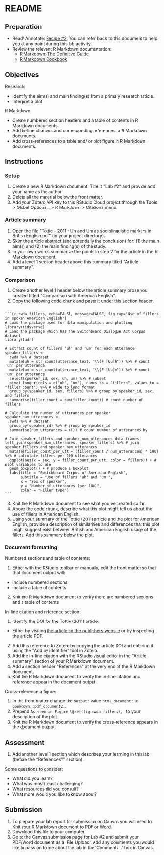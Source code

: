 # README

<!-- REMEMBER: 
You can preview a formatted version of this README.md document by clicking the 'Preview' button in the RStudio toolbar.
-->

## Preparation

- Read/ Annotate: [Recipe #2](https://lin380.github.io/tadr/articles/recipe_2.html). You can refer back to this document to help you at any point during this lab activity.
- Review the relevant R Markdown documentation: 
  - [R Markdown: The Definitive Guide](https://bookdown.org/yihui/rmarkdown/)
  - [R Markdown Cookbook](https://bookdown.org/yihui/rmarkdown-cookbook/)

## Objectives

Research: 

  - Identify the aim(s) and main finding(s) from a primary research article.
  - Interpret a plot.

R Markdown: 

  - Create numbered section headers and a table of contents in R Markdown documents.
  - Add in-line citations and corresponding references to R Markdown documents.
  - Add cross-references to a table and/ or plot figure in R Markdown documents.

## Instructions

### Setup

1. Create a new R Markdown document. Title it "Lab #2" and provide add your name as the author. 
2. Delete all the material below the front matter.
3. Add your Zotero API key to this RStudio Cloud project through the Tools > Global Options... > R Markdown > Citations menu.

### Article summary

1. Open the file "Tottie - 2011 - Uh and Um as sociolinguistic markers in British English.pdf" (in your project directory).
2. Skim the article abstract (and potentially the conclusion) for: (1) the main aim(s) and (2) the main finding(s) of the study. 
3. In your own words summarize the points in step 2 for the article in the R Markdown document.
4. Add a level 1 section header above this summary titled "Article summary".

### Comparison

1. Create another level 1 header below the article summary prose you created titled "Comparison with American English".
2. Copy the following code chunk and paste it under this section header.

````

```{r swda-fillers, echo=FALSE, message=FALSE, fig.cap='Use of fillers in spoken American English'}
# Load the package used for data manipulation and plotting
library(tidyverse)
# Load the package which has the Switchboard Dialogue Act Corpus dataset
library(tadr)

# Extract count of fillers 'uh' and 'um' for each utterance
speaker_fillers <- 
  swda %>% # dataset
  mutate(uh = str_count(utterance_text, "\\{F [Uu]h")) %>% # count 'uh' per utterance
  mutate(um = str_count(utterance_text, "\\{F [Uu]m")) %>% # count 'um' per utterance
  select(speaker_id, sex, uh, um) %>% # subset
  pivot_longer(cols = c("uh", "um"), names_to = "fillers", values_to = "filler_count") %>% # wide to long format
  group_by(speaker_id, sex, fillers) %>% # group by speaker_id, sex, and fillers
  summarise(filler_count = sum(filler_count)) # count number of fillers

# Calculate the number of utterances per speaker
speaker_num_utterances <- 
  swda %>% # dataset
  group_by(speaker_id) %>% # group by speaker_id
  summarise(num_utterances = n()) # count number of utterances by

# Join speaker_fillers and speaker_num_utterances data frames
left_join(speaker_num_utterances, speaker_fillers) %>% # join speaker_fillers and speaker_num_utterances
  mutate(filler_count_per_utt = (filler_count / num_utterances) * 100) %>% # calculate fillers per 100 utterances
  ggplot(aes(x = sex, y = filler_count_per_utt, color = fillers)) + # plot variables to use
  geom_boxplot() + # produce a boxplot
  labs(title = "Switchboard Corpus of American English", 
       subtitle = "Use of fillers 'uh' and 'um'", 
       x = "Sex of speaker", 
       y = "Number of utterances (per 100)",
       color = "Filler type")
```

````

3. Knit the R Markdown document to see what you've created so far.
4. Above the code chunk, describe what this plot might tell us about the use of fillers in American English.
5. Using your summary of the Tottie (2011) article and the plot for American English, provide a description of similarities and differences that this plot might suggest exist between British and American English usage of the fillers. Add this summary below the plot.

### Document formatting

Numbered sections and table of contents:

1. Either with the RStudio toolbar or manually, edit the front matter so that that document output will:
  - include numbered sections
  - include a table of contents
2. Knit the R Markdown document to verify there are numbered sections and a table of contents

In-line citation and reference section:

1. Identify the DOI for the Tottie (2011) article. 
  - Either by visiting [the article on the publishers website](https://www.jbe-platform.com/content/journals/10.1075/ijcl.16.2.02tot) or by inspecting the article PDF.
2. Add this reference to Zotero by copying the article DOI and entering it using the "Add by identifier" tool in Zotero.
3. Add the in-line citation with the RStudio visual editor in the "Article summary" section of your R Markdown document.
4. Add a section header "References" at the very end of the R Markdown document.
5. Knit the R Markdown document to verify the in-line citation and reference appear in the document output.

Cross-reference a figure:

1. In the front matter change the `output:` value `html_document:` to `bookdown::pdf_document2:`.
2. Prepend `As seen in Figure \@ref(fig:swda-fillers), ` to your description of the plot.
3. Knit the R Markdown document to verify the cross-reference appears in the document output.

## Assessment

1. Add another level 1 section which describes your learning in this lab (before the "References"" section).

Some questions to consider: 

  - What did you learn?
  - What was most/ least challenging?
  - What resources did you consult? 
  - What more would you like to know about?

## Submission

1. To prepare your lab report for submission on Canvas you will need to Knit your R Markdown document to PDF or Word. 
2. Download this file to your computer.
3. Go to the Canvas submission page for Lab #2 and submit your PDF/Word document as a 'File Upload'. Add any comments you would like to pass on to me about the lab in the 'Comments...' box in Canvas.
